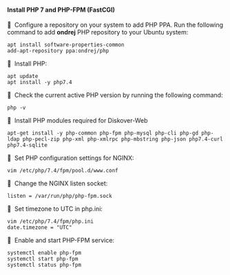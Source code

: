 #### Install PHP 7 and PHP-FPM (FastCGI)

🔴 &nbsp;Configure a repository on your system to add PHP PPA. Run the following command to add **ondrej** PHP repository to your Ubuntu system:
```
apt install software-properties-common
add-apt-repository ppa:ondrej/php
```

🔴 &nbsp;Install PHP:
```
apt update
apt install -y php7.4
```

🔴 &nbsp;Check the current active PHP version by running the following command:
```
php -v
```

🔴 &nbsp;Install PHP modules required for Diskover-Web
```
apt-get install -y php-common php-fpm php-mysql php-cli php-gd php-ldap php-pecl-zip php-xml php-xmlrpc php-mbstring php-json php7.4-curl php7.4-sqlite
```

🔴 &nbsp;Set PHP configuration settings for NGINX:
```
vim /etc/php/7.4/fpm/pool.d/www.conf
```

🔴 &nbsp;Change the NGINX listen socket:
```
listen = /var/run/php/php-fpm.sock
```

🔴 &nbsp;Set timezone to UTC in php.ini:
```
vim /etc/php/7.4/fpm/php.ini
date.timezone = "UTC"
```

🔴 &nbsp;Enable and start PHP-FPM service:
```
systemctl enable php-fpm
systemctl start php-fpm
systemctl status php-fpm
```
